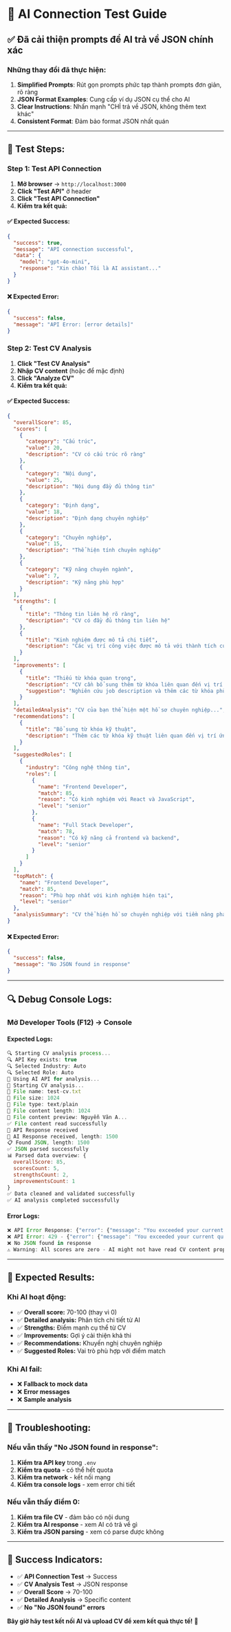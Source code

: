 # 🚀 **AI Connection Test Guide**

## ✅ **Đã cải thiện prompts để AI trả về JSON chính xác**

### **Những thay đổi đã thực hiện:**

1. **Simplified Prompts**: Rút gọn prompts phức tạp thành prompts đơn giản, rõ ràng
2. **JSON Format Examples**: Cung cấp ví dụ JSON cụ thể cho AI
3. **Clear Instructions**: Nhấn mạnh "CHỈ trả về JSON, không thêm text khác"
4. **Consistent Format**: Đảm bảo format JSON nhất quán

---

## 🧪 **Test Steps:**

### **Step 1: Test API Connection**

1. **Mở browser** → `http://localhost:3000`
2. **Click "Test API"** ở header
3. **Click "Test API Connection"**
4. **Kiểm tra kết quả:**

#### **✅ Expected Success:**

```json
{
  "success": true,
  "message": "API connection successful",
  "data": {
    "model": "gpt-4o-mini",
    "response": "Xin chào! Tôi là AI assistant..."
  }
}
```

#### **❌ Expected Error:**

```json
{
  "success": false,
  "message": "API Error: [error details]"
}
```

### **Step 2: Test CV Analysis**

1. **Click "Test CV Analysis"**
2. **Nhập CV content** (hoặc để mặc định)
3. **Click "Analyze CV"**
4. **Kiểm tra kết quả:**

#### **✅ Expected Success:**

```json
{
  "overallScore": 85,
  "scores": [
    {
      "category": "Cấu trúc",
      "value": 20,
      "description": "CV có cấu trúc rõ ràng"
    },
    {
      "category": "Nội dung",
      "value": 25,
      "description": "Nội dung đầy đủ thông tin"
    },
    {
      "category": "Định dạng",
      "value": 18,
      "description": "Định dạng chuyên nghiệp"
    },
    {
      "category": "Chuyên nghiệp",
      "value": 15,
      "description": "Thể hiện tính chuyên nghiệp"
    },
    {
      "category": "Kỹ năng chuyên ngành",
      "value": 7,
      "description": "Kỹ năng phù hợp"
    }
  ],
  "strengths": [
    {
      "title": "Thông tin liên hệ rõ ràng",
      "description": "CV có đầy đủ thông tin liên hệ"
    },
    {
      "title": "Kinh nghiệm được mô tả chi tiết",
      "description": "Các vị trí công việc được mô tả với thành tích cụ thể"
    }
  ],
  "improvements": [
    {
      "title": "Thiếu từ khóa quan trọng",
      "description": "CV cần bổ sung thêm từ khóa liên quan đến vị trí ứng tuyển",
      "suggestion": "Nghiên cứu job description và thêm các từ khóa phù hợp"
    }
  ],
  "detailedAnalysis": "CV của bạn thể hiện một hồ sơ chuyên nghiệp...",
  "recommendations": [
    {
      "title": "Bổ sung từ khóa kỹ thuật",
      "description": "Thêm các từ khóa kỹ thuật liên quan đến vị trí ứng tuyển"
    }
  ],
  "suggestedRoles": [
    {
      "industry": "Công nghệ thông tin",
      "roles": [
        {
          "name": "Frontend Developer",
          "match": 85,
          "reason": "Có kinh nghiệm với React và JavaScript",
          "level": "senior"
        },
        {
          "name": "Full Stack Developer",
          "match": 78,
          "reason": "Có kỹ năng cả frontend và backend",
          "level": "senior"
        }
      ]
    }
  ],
  "topMatch": {
    "name": "Frontend Developer",
    "match": 85,
    "reason": "Phù hợp nhất với kinh nghiệm hiện tại",
    "level": "senior"
  },
  "analysisSummary": "CV thể hiện hồ sơ chuyên nghiệp với tiềm năng phát triển tốt trong lĩnh vực công nghệ thông tin."
}
```

#### **❌ Expected Error:**

```json
{
  "success": false,
  "message": "No JSON found in response"
}
```

---

## 🔍 **Debug Console Logs:**

### **Mở Developer Tools (F12) → Console**

#### **Expected Logs:**

```javascript
🔍 Starting CV analysis process...
🔍 API Key exists: true
🔍 Selected Industry: Auto
🔍 Selected Role: Auto
🚀 Using AI API for analysis...
📁 Starting CV analysis...
📁 File name: test-cv.txt
📁 File size: 1024
📁 File type: text/plain
📄 File content length: 1024
📄 File content preview: Nguyễn Văn A...
✅ File content read successfully
📡 API Response received
🤖 AI Response received, length: 1500
📋 Found JSON, length: 1500
✅ JSON parsed successfully
📊 Parsed data overview: {
  overallScore: 85,
  scoresCount: 5,
  strengthsCount: 2,
  improvementsCount: 1
}
✅ Data cleaned and validated successfully
✅ AI analysis completed successfully
```

#### **Error Logs:**

```javascript
❌ API Error Response: {"error": {"message": "You exceeded your current quota..."}}
❌ API Error: 429 - {"error": {"message": "You exceeded your current quota..."}}
❌ No JSON found in response
⚠️ Warning: All scores are zero - AI might not have read CV content properly
```

---

## 🎯 **Expected Results:**

### **Khi AI hoạt động:**

- ✅ **Overall score:** 70-100 (thay vì 0)
- ✅ **Detailed analysis:** Phân tích chi tiết từ AI
- ✅ **Strengths:** Điểm mạnh cụ thể từ CV
- ✅ **Improvements:** Gợi ý cải thiện khả thi
- ✅ **Recommendations:** Khuyến nghị chuyên nghiệp
- ✅ **Suggested Roles:** Vai trò phù hợp với điểm match

### **Khi AI fail:**

- ❌ **Fallback to mock data**
- ❌ **Error messages**
- ❌ **Sample analysis**

---

## 🚨 **Troubleshooting:**

### **Nếu vẫn thấy "No JSON found in response":**

1. **Kiểm tra API key** trong `.env`
2. **Kiểm tra quota** - có thể hết quota
3. **Kiểm tra network** - kết nối mạng
4. **Kiểm tra console logs** - xem error chi tiết

### **Nếu vẫn thấy điểm 0:**

1. **Kiểm tra file CV** - đảm bảo có nội dung
2. **Kiểm tra AI response** - xem AI có trả về gì
3. **Kiểm tra JSON parsing** - xem có parse được không

---

## 🎉 **Success Indicators:**

- ✅ **API Connection Test** → Success
- ✅ **CV Analysis Test** → JSON response
- ✅ **Overall Score** → 70-100
- ✅ **Detailed Analysis** → Specific content
- ✅ **No "No JSON found" errors**

**Bây giờ hãy test kết nối AI và upload CV để xem kết quả thực tế!** 🚀
